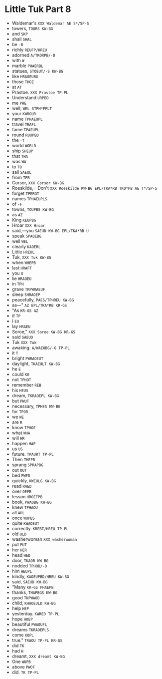 # Little Tuk Part 8

* Waldemar's `XXX Waldemar AE S*/SP-S`
* towers, `TOURS KW-BG`
* and `SKP`
* shall `SHAL`
* be `-B`
* richly `REUFP/HREU`
* adorned `A/TKORPB/-D`
* with `W`
* marble `PHAERBL`
* statues, `STOEUT/-S KW-BG`
* like `HRAOEUBG`
* those `THOZ`
* at `AT`
* Prastoe. `XXX Prastoe TP-PL`
* Understand `URPBD`
* me `PHE`
* well; `WEL STPH*FPLT`
* your `KWROUR`
* name `TPHAEUPL`
* travel `TRAFL`
* fame `TPAEUPL`
* round `ROUPBD`
* the `-T`
* world `WORLD`
* ship `SHEUP`
* that `THA`
* was `WA`
* to `TO`
* sail `SAEUL`
* from `TPR`
* Corsor, `XXX Corsor KW-BG`
* Roeskilde,—Don't `XXX Roeskilde KW-BG EPL/TKA*RB TKO*PB AE T*/SP-S`
* forget `TPERGT`
* names `TPHAEUPLS`
* of `-F`
* towns, `TOUPBS KW-BG`
* as `AZ`
* King `KEUPBG`
* Hroar `XXX Hroar`
* said,—you `SAEUD KW-BG EPL/TKA*RB U`
* speak `SPAOEBG`
* well `WEL`
* clearly `KAOERL`
* Little `HREUL`
* Tuk, `XXX Tuk KW-BG`
* when `WHEPB`
* last `HRAFT`
* you `U`
* lie `HRAOEU`
* in `TPH`
* grave `TKPWRAEUF`
* sleep `SHRAOEP`
* peacefully, `PAES/TPHREU KW-BG`
* as—" `AZ EPL/TKA*RB KR-GS`
* "As `KR-GS AZ`
* if `TP`
* I `EU`
* lay `HRAEU`
* Soroe," `XXX Soroe KW-BG KR-GS`
* said `SAEUD`
* Tuk `XXX Tuk`
* awaking. `A/WAEUBG/-G TP-PL`
* it `T`
* bright `PWRAOEUT`
* daylight, `TKAEULT KW-BG`
* he `E`
* could `KO`
* not `TPHOT`
* remember `REB`
* his `HEUS`
* dream, `TKRAOEPL KW-BG`
* but `PWUT`
* necessary, `TPHES KW-BG`
* for `TPOR`
* we `WE`
* are `R`
* know `TPHOE`
* what `WHA`
* will `HR`
* happen `HAP`
* us `US`
* future. `TPAURT TP-PL`
* Then `THEPB`
* sprang `SPRAPBG`
* out `OUT`
* bed `PWED`
* quickly, `KWEULG KW-BG`
* read `RAED`
* over `OEFR`
* lesson `HROEFPB`
* book, `PWAOBG KW-BG`
* knew `TPHAOU`
* all `AUL`
* once `WUPBS`
* quite `KWAOEUT`
* correctly. `KREBT/HREU TP-PL`
* old `OLD`
* washerwoman `XXX washerwoman`
* put `PUT`
* her `HER`
* head `HED`
* door, `TKAOR KW-BG`
* nodded `TPHOD/-D`
* him `HEUPL`
* kindly, `KAOEUPBD/HREU KW-BG`
* said, `SAEUD KW-BG`
* "Many `KR-GS PHAEPB`
* thanks, `THAPBGS KW-BG`
* good `TKPWAOD`
* child, `KHAOEULD KW-BG`
* help `HEP`
* yesterday. `KWRED TP-PL`
* hope `HOEP`
* beautiful `PWAOUFL`
* dreams `TKRAOEPLS`
* come `KOPL`
* true." `TRAOU TP-PL KR-GS`
* did `TK`
* had `H`
* dreamt, `XXX dreamt KW-BG`
* One `WUPB`
* above `PWOF`
* did. `TK TP-PL`
